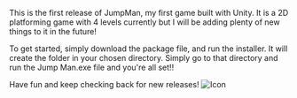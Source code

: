 This is the first release of JumpMan, my first game built with Unity. It is a 2D platforming game with 4 levels currently but I will be adding plenty of new things to it in the future!

To get started, simply download the package file, and run the installer. It will create the folder in your chosen directory. Simply go to that directory and run the Jump Man.exe file and you're all set!!

Have fun and keep checking back for new releases!
![Icon](https://github.com/tylerlight071/Jump-Man-Game/assets/131891127/33df4962-b382-4e84-b3c0-8db5edd7e408)
